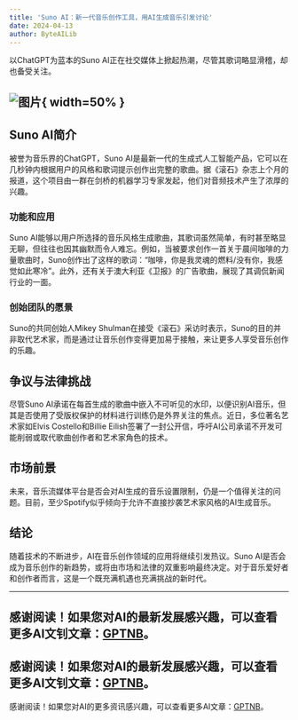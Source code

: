 ```yaml
---
title: 'Suno AI：新一代音乐创作工具，用AI生成音乐引发讨论'
date: 2024-04-13
author: ByteAILib
---
```


以ChatGPT为蓝本的Suno AI正在社交媒体上掀起热潮，尽管其歌词略显滑稽，却也备受关注。

![图片](https://i.guim.co.uk/img/media/f637680ee2a15c0e8c120488d184b8f41ad7ddf3/0_105_4886_2933/master/4886.jpg?width=880&dpr=2&s=none){ width=50% }
---

## Suno AI简介
被誉为音乐界的ChatGPT，Suno AI是最新一代的生成式人工智能产品，它可以在几秒钟内根据用户的风格和歌词提示创作出完整的歌曲。据《滚石》杂志上个月的报道，这个项目由一群在剑桥的机器学习专家发起，他们对音频技术产生了浓厚的兴趣。

### 功能和应用
Suno AI能够以用户所选择的音乐风格生成歌曲，其歌词虽然简单，有时甚至略显无聊，但往往也因其幽默而令人难忘。例如，当被要求创作一首关于晨间咖啡的力量歌曲时，Suno创作出了这样的歌词：“咖啡，你是我灵魂的燃料/没有你，我感觉如此寒冷”。此外，还有关于澳大利亚《卫报》的广告歌曲，展现了其调侃新闻行业的一面。

### 创始团队的愿景
Suno的共同创始人Mikey Shulman在接受《滚石》采访时表示，Suno的目的并非取代艺术家，而是通过让音乐创作变得更加易于接触，来让更多人享受音乐创作的乐趣。

## 争议与法律挑战
尽管Suno AI承诺在每首生成的歌曲中嵌入不可听见的水印，以便识别AI音乐，但其是否使用了受版权保护的材料进行训练仍是外界关注的焦点。近日，多位著名艺术家如Elvis Costello和Billie Eilish签署了一封公开信，呼吁AI公司承诺不开发可能削弱或取代歌曲创作者和艺术家角色的技术。

## 市场前景
未来，音乐流媒体平台是否会对AI生成的音乐设置限制，仍是一个值得关注的问题。目前，至少Spotify似乎倾向于允许不直接抄袭艺术家风格的AI生成音乐。

## 结论
随着技术的不断进步，AI在音乐创作领域的应用将继续引发热议。Suno AI是否会成为音乐创作的新趋势，或将由市场和法律的双重影响最终决定。对于音乐爱好者和创作者而言，这是一个既充满机遇也充满挑战的新时代。

---
感谢阅读！如果您对AI的最新发展感兴趣，可以查看更多AI文钊文章：[GPTNB](https://gptnb.com)。
---
感谢阅读！如果您对AI的最新发展感兴趣，可以查看更多AI文钊文章：[GPTNB](https://gptnb.com)。
---
感谢阅读！如果您对AI的更多资讯感兴趣，可以查看更多AI文章：[GPTNB](https://gptnb.com)。